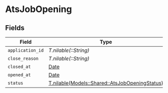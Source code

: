 # AtsJobOpening


## Fields

| Field                                                                                        | Type                                                                                         | Required                                                                                     | Description                                                                                  |
| -------------------------------------------------------------------------------------------- | -------------------------------------------------------------------------------------------- | -------------------------------------------------------------------------------------------- | -------------------------------------------------------------------------------------------- |
| `application_id`                                                                             | *T.nilable(::String)*                                                                        | :heavy_minus_sign:                                                                           | N/A                                                                                          |
| `close_reason`                                                                               | *T.nilable(::String)*                                                                        | :heavy_minus_sign:                                                                           | N/A                                                                                          |
| `closed_at`                                                                                  | [Date](https://ruby-doc.org/stdlib-2.6.1/libdoc/date/rdoc/Date.html)                         | :heavy_minus_sign:                                                                           | N/A                                                                                          |
| `opened_at`                                                                                  | [Date](https://ruby-doc.org/stdlib-2.6.1/libdoc/date/rdoc/Date.html)                         | :heavy_minus_sign:                                                                           | N/A                                                                                          |
| `status`                                                                                     | [T.nilable(Models::Shared::AtsJobOpeningStatus)](../../models/shared/atsjobopeningstatus.md) | :heavy_minus_sign:                                                                           | N/A                                                                                          |